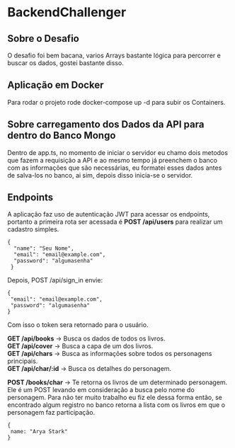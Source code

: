 # BackendChallenger

## Sobre o Desafio

<p>O desafio foi bem bacana, varios Arrays bastante lógica para percorrer e buscar os dados, gostei bastante disso.</p>

## Aplicação em Docker

Para rodar o projeto rode docker-compose up -d para subir os Containers.

## Sobre carregamento dos Dados da API para dentro do Banco Mongo

Dentro de app.ts, no momento de iniciar o servidor eu chamo dois metodos que fazem a requisição a API e ao mesmo tempo já preenchem o banco com as informações que são necessárias, eu formatei esses dados antes de salva-los no banco, ai sim, depois disso inicia-se o servidor.

## Endpoints

A aplicação faz uso de autenticação JWT para acessar os endpoints, portanto a primeira rota ser acessada é <strong>POST /api/users</strong> para realizar um cadastro simples.
```
{
  "name": "Seu Nome",
  "email": "email@example.com",
  "password": "algumasenha"
 }
 ```
 Depois, POST /api/sign_in envie:
 ```
 {
  "email": "email@example.com",
  "password": "algumasenha"
 }
 ```
 Com isso o token sera retornado para o usuário.
 
 <strong>GET /api/books</strong> -> Busca os dados de todos os livros. <br>
 <strong>GET /api/cover</strong> -> Busca a capa de um dos livros. <br>
 <strong>GET /api/chars</strong> -> Busca as informações sobre todos os personagens principais. <br>
 <strong>GET /api/char/:id</strong> -> Busca os detalhes do personagem. <br>
 
 <strong>POST /books/char</strong> -> Te retorna os livros de um determinado personagem. Ele é um POST levando em consideração a busca pelo nome do personagem. Para não ter muito trabalho eu fiz ele dessa forma então, se encontrado algum registro no banco retorna a lista com os livros em que o personagem faz participação.
 ```
 {
  name: "Arya Stark"
 }
 ```
